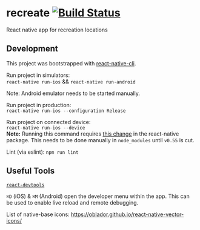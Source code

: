# recreate [![Build Status](https://travis-ci.org/agrc/recreate.svg?branch=master)](https://travis-ci.org/agrc/recreate)
React native app for recreation locations

## Development
This project was bootstrapped with [react-native-cli](https://github.com/facebook/react-native).

Run project in simulators:  
`react-native run-ios` && `react-native run-android`

Note: Android emulator needs to be started manually.

Run project in production:  
`react-native run-ios --configuration Release`

Run project on connected device:  
`react-native run-ios --device`  
**Note:** Running this command requires [this change](https://github.com/facebook/react-native/pull/17983/files) in the react-native package. This needs to be done manually in `node_modules` until `v0.55` is cut.

Lint (via eslint):
`npm run lint`  

## Useful Tools
[`react-devtools`](https://facebook.github.io/react-native/docs/debugging.html#react-developer-tools)

`⌘D` (iOS) & `⌘M` (Android) open the developer menu within the app. This can be used to enable live reload and remote debugging.

List of native-base icons: https://oblador.github.io/react-native-vector-icons/
